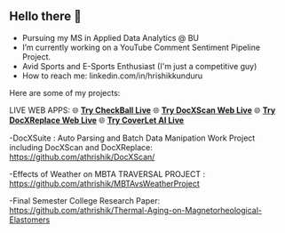 ## Hello there 👋

-  Pursuing my MS in Applied Data Analytics @ BU
-  I’m currently working on a YouTube Comment Sentiment Pipeline Project.
-  Avid Sports and E-Sports Enthusiast (I'm just a competitive guy)
-  How to reach me: linkedin.com/in/hrishikkunduru

Here are some of my projects:

LIVE WEB APPS:
🌐 **[Try CheckBall Live](https://bit.ly.checkball/)**
🌐 **[Try DocXScan Web Live](https://docxscan-web.streamlit.app/)**
🌐 **[Try DocXReplace Web Live](https://docxreplace-web.streamlit.app/)**
🌐 **[Try CoverLet AI Live](https://coverlet.streamlit.app/)**

-DocXSuite : Auto Parsing and Batch Data Manipation Work Project including DocXScan and DocXReplace: https://github.com/athrishik/DocXScan/

-Effects of Weather on MBTA TRAVERSAL PROJECT : https://github.com/athrishik/MBTAvsWeatherProject

-Final Semester College Research Paper: https://github.com/athrishik/Thermal-Aging-on-Magnetorheological-Elastomers

